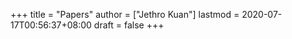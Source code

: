 +++
title = "Papers"
author = ["Jethro Kuan"]
lastmod = 2020-07-17T00:56:37+08:00
draft = false
+++
